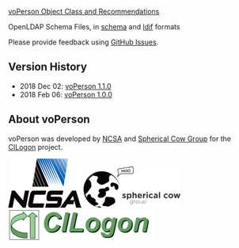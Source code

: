 [voPerson Object Class and Recommendations](https://github.com/voperson/voperson/blob/master/voPerson.md)

OpenLDAP Schema Files, in [schema](https://github.com/voperson/voperson/blob/master/schema/openldap/voperson.schema) and [ldif](https://github.com/voperson/voperson/blob/1.0.0/schema/openldap/voperson.ldif) formats

Please provide feedback using [GitHub Issues](https://github.com/voperson/voperson/issues).

## Version History

* 2018 Dec 02: [voPerson 1.1.0](https://github.com/voperson/voperson/tree/1.1.0)
* 2018 Feb 06: [voPerson 1.0.0](https://github.com/voperson/voperson/tree/1.0.0)

## About voPerson

voPerson was developed by [NCSA](http://www.ncsa.illinois.edu/) and [Spherical Cow Group](http://sphericalcowgroup.com/) for the [CILogon](http://www.cilogon.org/) project.

![NCSA](logos/ncsa-logo.png) ![Spherical Cow Group](logos/scg-logo.png) ![CILogon](logos/cilogon-logo.png)
